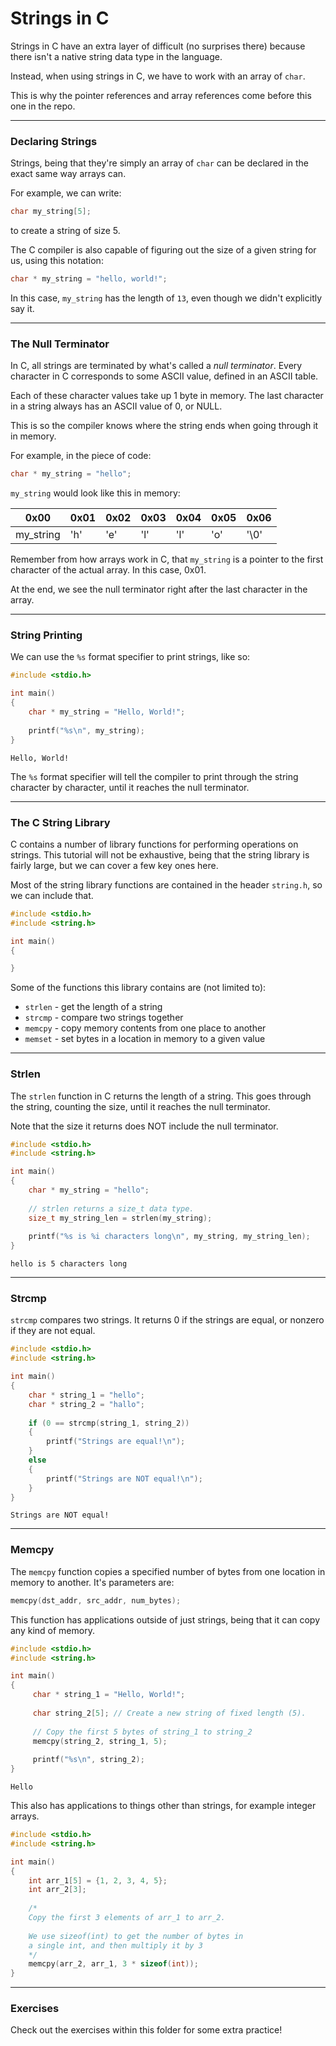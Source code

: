 # Strings in C

Strings in C have an extra layer of difficult (no surprises there) because there isn't a native string data type in the language.

Instead, when using strings in C, we have to work with an array of ```char```.

This is why the pointer references and array references come before this one in the repo.

---

### Declaring Strings

Strings, being that they're simply an array of ```char``` can be declared in the exact same way arrays can.

For example, we can write:

```C
char my_string[5];
```

to create a string of size 5.

The C compiler is also capable of figuring out the size of a given string for us, using this notation:

```C
char * my_string = "hello, world!";
```

In this case, ```my_string``` has the length of ```13```, even though we didn't explicitly say it.

---

### The Null Terminator

In C, all strings are terminated by what's called a _null terminator_. Every character in C corresponds to some ASCII value, defined in an ASCII table.

Each of these character values take up 1 byte in memory. The last character in a string always has an ASCII value of 0, or NULL.

This is so the compiler knows where the string ends when going through it in memory.

For example, in the piece of code:

```C
char * my_string = "hello";
```

```my_string``` would look like this in memory:

| 0x00 | 0x01 | 0x02 | 0x03 | 0x04 | 0x05 | 0x06 |
| ---- | ---- | ---- | ---- | ---- | ---- | ---- |
| my_string | 'h' | 'e' | 'l' | 'l' | 'o' | '\0' |

Remember from how arrays work in C, that ```my_string``` is a pointer to the first character of the actual array. In this case, 0x01.

At the end, we see the null terminator right after the last character in the array.

---

### String Printing

We can use the ```%s``` format specifier to print strings, like so:

```C
#include <stdio.h>

int main()
{
    char * my_string = "Hello, World!";
    
    printf("%s\n", my_string);
}
```
```
Hello, World!
```

The ```%s``` format specifier will tell the compiler to print through the string character by character, until it reaches the null terminator.

---

### The C String Library

C contains a number of library functions for performing operations on strings. This tutorial will not be exhaustive, being that the string library is fairly large, but we can cover a few key ones here.

Most of the string library functions are contained in the header ```string.h```, so we can include that.

```C
#include <stdio.h>
#include <string.h>

int main()
{

}
```

Some of the functions this library contains are (not limited to):

- ```strlen``` - get the length of a string
- ```strcmp``` - compare two strings together
- ```memcpy``` - copy memory contents from one place to another
- ```memset``` - set bytes in a location in memory to a given value

---

### Strlen

The ```strlen``` function in C returns the length of a string. This goes through the string, counting the size, until it reaches the null terminator.

Note that the size it returns does NOT include the null terminator.

```C
#include <stdio.h>
#include <string.h>

int main()
{
    char * my_string = "hello";
    
    // strlen returns a size_t data type.
    size_t my_string_len = strlen(my_string);
    
    printf("%s is %i characters long\n", my_string, my_string_len);
}
```
```
hello is 5 characters long
```

---

### Strcmp

```strcmp``` compares two strings. It returns 0 if the strings are equal, or nonzero if they are not equal.

```C
#include <stdio.h>
#include <string.h>

int main()
{
    char * string_1 = "hello";
    char * string_2 = "hallo";
    
    if (0 == strcmp(string_1, string_2))
    {
        printf("Strings are equal!\n");
    }
    else
    {
        printf("Strings are NOT equal!\n");
    }
}
```
```
Strings are NOT equal!
```

---

### Memcpy

The ```memcpy``` function copies a specified number of bytes from one location in memory to another. It's parameters are:

```C
memcpy(dst_addr, src_addr, num_bytes);
```

This function has applications outside of just strings, being that it can copy any kind of memory.

```C
#include <stdio.h>
#include <string.h>

int main()
{
     char * string_1 = "Hello, World!";
     
     char string_2[5]; // Create a new string of fixed length (5).
     
     // Copy the first 5 bytes of string_1 to string_2
     memcpy(string_2, string_1, 5);
     
     printf("%s\n", string_2);
}
```
```
Hello
```

This also has applications to things other than strings, for example integer arrays.
```C
#include <stdio.h>
#include <string.h>

int main()
{
    int arr_1[5] = {1, 2, 3, 4, 5};
    int arr_2[3];
    
    /*
    Copy the first 3 elements of arr_1 to arr_2.
    
    We use sizeof(int) to get the number of bytes in
    a single int, and then multiply it by 3
    */
    memcpy(arr_2, arr_1, 3 * sizeof(int));
}
```

---

### Exercises

Check out the exercises within this folder for some extra practice!
